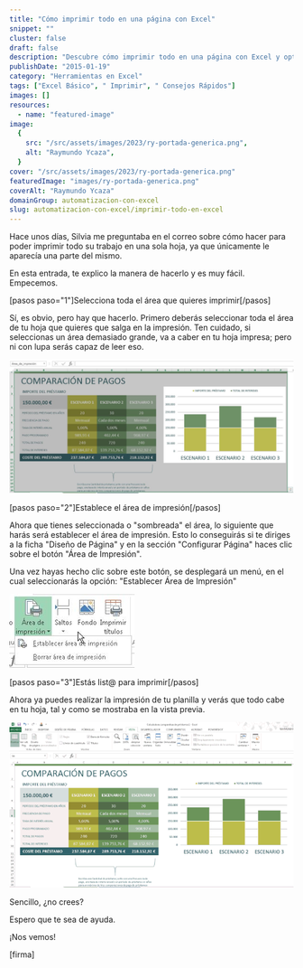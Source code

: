 ```yaml
---
title: "Cómo imprimir todo en una página con Excel"
snippet: ""
cluster: false
draft: false
description: "Descubre cómo imprimir todo en una página con Excel y optimiza tus documentos."
publishDate: "2015-01-19"
category: "Herramientas en Excel"
tags: ["Excel Básico", " Imprimir", " Consejos Rápidos"]
images: []
resources:
  - name: "featured-image"
image:
  {
    src: "/src/assets/images/2023/ry-portada-generica.png",
    alt: "Raymundo Ycaza",
  }
cover: "/src/assets/images/2023/ry-portada-generica.png"
featuredImage: "images/ry-portada-generica.png"
coverAlt: "Raymundo Ycaza"
domainGroup: automatizacion-con-excel
slug: automatizacion-con-excel/imprimir-todo-en-excel
---
```


Hace unos días, Silvia me preguntaba en el correo sobre cómo hacer para poder imprimir todo su trabajo en una sola hoja, ya que únicamente le aparecía una parte del mismo.

En esta entrada, te explico la manera de hacerlo y es muy fácil. Empecemos.

\[pasos paso="1"\]Selecciona toda el área que quieres imprimir\[/pasos\]

Sí, es obvio, pero hay que hacerlo. Primero deberás seleccionar toda el área de tu hoja que quieres que salga en la impresión. Ten cuidado, si seleccionas un área demasiado grande, va a caber en tu hoja impresa; pero ni con lupa serás capaz de leer eso.

![Seleccionar Área de Impresión](/src/assets/images/2023/20150119163132.jpg)

\[pasos paso="2"\]Establece el área de impresión\[/pasos\]

Ahora que tienes seleccionada o "sombreada" el área, lo siguiente que harás será establecer el área de impresión. Esto lo conseguirás si te diriges a la ficha "Diseño de Página" y en la sección "Configurar Página" haces clic sobre el botón "Área de Impresión".

Una vez hayas hecho clic sobre este botón, se desplegará un menú, en el cual seleccionarás la opción: "Establecer Área de Impresión"

![Establecer Área de Impresión](/src/assets/images/2023/20150119161747.jpg)

\[pasos paso="3"\]Estás list@ para imprimir\[/pasos\]

Ahora ya puedes realizar la impresión de tu planilla y verás que todo cabe en tu hoja, tal y como se mostraba en la vista previa.

![Imprimir Todo en Excel](/src/assets/images/2023/imprimir-todo-en-excel.gif)

Sencillo, ¿no crees?

Espero que te sea de ayuda.

¡Nos vemos!

\[firma\]
